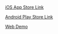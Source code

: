 [iOS App Store Link](https://apps.apple.com/us/app/workout-activity-log-tracker/id1635628316)

[Android Play Store Link](https://play.google.com/store/apps/details?id=com.triplesight.activitylogtracker)

[Web Demo](https://walt.website)
